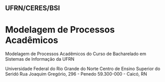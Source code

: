 ## UFRN/CERES/BSI
# Modelagem de Processos Acadêmicos
Modelagem de Processos Acadêmicos do Curso de Bacharelado em Sistemas de Informação da UFRN

Universidade Federal do Rio Grande do Norte
Centro de Ensino Superior do Seridó
Rua Joaquim Gregório, 296 - Penedo
59.300-000 - Caicó, RN
